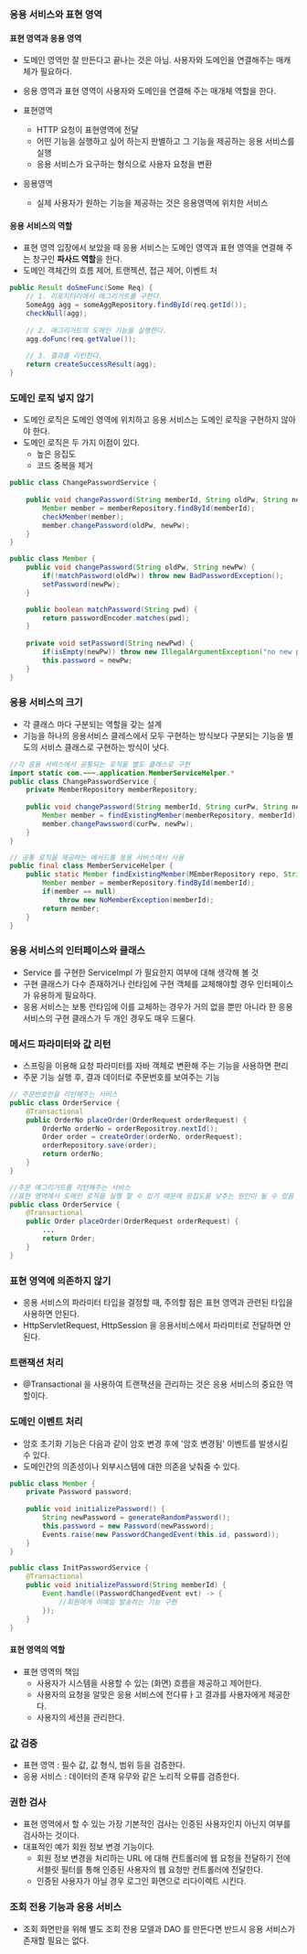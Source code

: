### 응용 서비스와 표현 영역
#### 표현 영역과 응용 영역

* 도메인 영역만 잘 만든다고 끝나는 것은 아님. 사용자와 도메인을 연결해주는 매캐체가 필요하다.
* 응용 영역과 표현 영역이 사용자와 도메인을 연결해 주는 매개체 역할을 한다.

* 표현영역
    * HTTP 요청이 표현영역에 전달
    * 어떤 기능을 실행하고 싶어 하는지 판별하고 그 기능을 제공하는 응용 서비스를 실행
    * 응용 서비스가 요구하는 형식으로 사용자 요청을 변환
* 응용영역
    * 실제 사용자가 원하는 기능을 제공하는 것은 응용영역에 위치한 서비스

#### 응용 서비스의 역할

* 표현 영역 입장에서 보았을 때 응용 서비스는 도메인 영역과 표현 영역을 연결해 주는 창구인 **파사드 역할**을 한다.
* 도메인 객체간의 흐름 제어, 트랜젝션, 접근 제어, 이벤트 처
```java
public Result doSmeFunc(Some Req) {
    // 1. 리포지터리에서 애그리거트를 구한다.
    SomeAgg agg = someAggRepository.findById(req.getId());
    checkNull(agg);
    
    // 2. 애그리거트의 도메인 기능을 실행한다.
    agg.doFunc(req.getValue());
   
    // 3. 결과를 리턴한다.
    return createSuccessResult(agg);
}
```

### 도메인 로직 넣지 않기
* 도메인 로직은 도메인 영역에 위치하고 응용 서비스는 도메인 로직을 구현하지 않아야 한다.
* 도메인 로직은 두 가지 이점이 있다.
    * 높은 응집도
    * 코드 중복을 제거
```java
public class ChangePasswordService {
    
    public void changePassword(String memberId, String oldPw, String newPw) {
        Member member = memberRepository.findById(memberId);
        checkMember(member);
        member.changePassword(oldPw, newPw);
    }
}
```

```java
public class Member {
    public void changePassword(String oldPw, String newPw) {
        if(!matchPassword(oldPw)) throw new BadPasswordException();
        setPassword(newPw);        
    }   

    public boolean matchPassword(String pwd) {
        return passwordEncoder.matches(pwd);
    }
    
    private void setPassword(String newPwd) {
        if(isEmpty(newPw)) throw new IllegalArgumentException("no new password");
        this.password = newPw;
    }
}
```

### 응용 서비스의 크기
* 각 클래스 마다 구분되는 역할을 갖는 설계  
* 기능을 하나의 응용서비스 클레스에서 모두 구현하는 방식보다 구분되는 기능을 별도의 서비스 클래스로 구현하는 방식이 낫다.
```java
//각 응용 서비스에서 공통되는 로직을 별도 클래스로 구현
import static com.~~~.application.MemberServiceHelper.*
public class ChangePasswordService {
    private MemberRepository memberRepository;
    
    public void changePassword(String memberId, String curPw, String newPW) {
        Member member = findExistingMember(memberRepository, memberId);
        member.changePawssword(curPw, newPw);
    }
}
```

```java
// 공통 로직을 제공하는 메서드를 응용 서비스에서 사용
public final class MemberServiceHelper {
    public static Member findExistingMember(MEmberRepository repo, String memberId) {
        Member member = memberRepository.findById(memberId);
        if(member == null) 
            throw new NoMemberException(memberId);
        return member;
    }
}
```

### 응용 서비스의 인터페이스와 클래스
* Service 를 구현한 ServiceImpl 가 필요한지 여부에 대해 생각해 볼 것
* 구현 클래스가 다수 존재하거나 런타임에 구현 객체를 교체해야할 경우 인터페이스가 유용하게 필요하다.
* 응용 서비스는 보통 런타임에 이를 교체하는 경우가 거의 없을 뿐만 아니라 한 응용 서비스의 구현 클래스가 두 개인 경우도 매우 드물다.

### 메서드 파라미터와 값 리턴
* 스프링을 이용해 요청 파라미터를 자바 객체로 변환해 주는 기능을 사용하면 편리
* 주문 기능 실행 후, 결과 데이터로 주문번호를 보여주는 기능
```java
// 주문번호만을 리턴해주는 서비스
public class OrderService {
    @Transactional
    public OrderNo placeOrder(OrderRequest orderRequest) {
        OrderNo orderNo = orderRepositroy.nextId();
        Order order = createOrder(orderNo, orderRequest);
        orderRepository.save(order);
        return orderNo;
    }
}

//주문 애그리거트를 리턴해주는 서비스
//표현 영역에서 도메인 로직을 실행 할 수 있기 때문에 응집도를 낮추는 원인이 될 수 있음
public class OrderService {
    @Transactional
    public Order placeOrder(OrderRequest orderRequest) {
        ...
        return Order;
    }
}
```

### 표현 영역에 의존하지 않기
* 응용 서비스의 파라미터 타입을 결정할 때, 주의할 점은 표현 영역과 관련된 타입을 사용하면 안된다.
* HttpServletRequest, HttpSession 을 응용서비스에서 파라미터로 전달하면 안된다.

### 트랜잭션 처리
* @Transactional 을 사용하여 트랜잭션을 관리하는 것은 응용 서비스의 중요한 역할이다.

### 도메인 이벤트 처리
* 암호 초기화 기능은 다음과 같이 암호 변경 후에 '암호 변경됨' 이벤트를 발생시킬 수 있다.
* 도메인간의 의존성이나 외부시스템에 대한 의존을 낮춰줄 수 있다.
```java
public class Member {
    private Password password;
    
    public void initializePassword() {
        String newPassword = generateRandomPassword();
        this.password = new Password(newPassword);
        Events.raise(new PasswordChangedEvent(this.id, password));    
    }
}

public class InitPasswordService {
    @Transactional
    public void initializePassword(String memberId) {
        Event.handle((PasswordChangedEvent evt) -> {
            //회원에게 이메일 발송하는 기능 구현
        });
    }
}
```

#### 표현 영역의 역할
* 표현 영역의 책임
    * 사용자가 시스템을 사용할 수 있는 (화면) 흐름을 제공하고 제어한다.
    * 사용자의 요청을 알맞은 응용 서비스에 전다류ㅏ고 결과를 사용자에게 제공한다.
    * 사용자의 세션을 관리한다.

### 값 검증
* 표현 영역 : 필수 값, 값 형식, 범위 등을 검증한다.
* 응용 서비스 : 데이터의 존재 유무와 같은 노리적 오류를 검증한다.

### 권한 검사
* 표현 영역에서 할 수 있는 가장 기본적인 검사는 인증된 사용자인지 아닌지 여부를 검사하는 것이다.
* 대표적인 예가 회원 정보 변경 기능이다.
    * 회원 정보 변경을 처리하는 URL 에 대해 컨트롤러에 웹 요청을 전달하기 전에 서블릿 필터를 통해 인증된 사용자의 웹 요청만 컨트롤러에 전달한다.
    * 인증된 사용자가 아닐 경우 로그인 화면으로 리다이렉트 시킨다.
    
### 조회 전용 기능과 응용 서비스
* 조회 화면만을 위해 별도 조회 전용 모델과 DAO 를 만든다면 반드시 응용 서비스가 존재할 필요는 없다. 